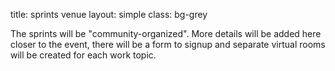 title: sprints venue
layout: simple
class: bg-grey

The sprints will be "community-organized". More details will be added here closer to the event, there will be a form to signup and separate virtual rooms will be created for each work topic.